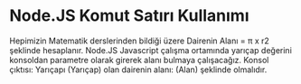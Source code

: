 # Node.JS Komut Satırı Kullanımı
Hepimizin Matematik derslerinden bildiği üzere Dairenin Alanı = π x r2 şeklinde hesaplanır. 
Node.JS Javascript çalışma ortamında yarıçap değerini konsoldan parametre olarak girerek alanı bulmaya çalışacağız. 
Konsol çıktısı: Yarıçapı (Yarıçap) olan dairenin alanı: (Alan) şeklinde olmalıdır.
